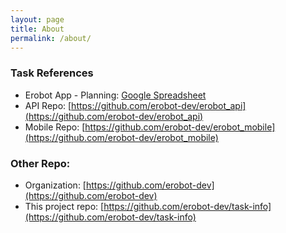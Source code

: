 ```yaml
---
layout: page
title: About
permalink: /about/
---
```


### Task References
- Erobot App - Planning: [Google Spreadsheet](https://docs.google.com/spreadsheets/d/1jkmRWb4XzkZ4ARgEuwAU-vmyA8iaChrNsPWO6Nh-t4Q)
- API Repo: [https://github.com/erobot-dev/erobot_api](https://github.com/erobot-dev/erobot_api)
- Mobile Repo: [https://github.com/erobot-dev/erobot_mobile](https://github.com/erobot-dev/erobot_mobile)

### Other Repo:
- Organization: [https://github.com/erobot-dev](https://github.com/erobot-dev)
- This project repo: [https://github.com/erobot-dev/task-info](https://github.com/erobot-dev/task-info)